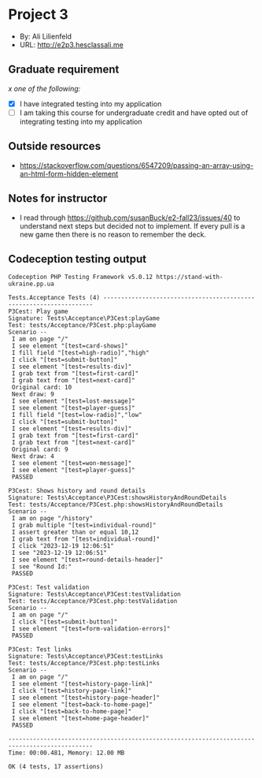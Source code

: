 
# Project 3
+ By: Ali Lilienfeld
+ URL: <http://e2p3.hesclassali.me>

## Graduate requirement
*x one of the following:*
+ [x] I have integrated testing into my application
+ [ ] I am taking this course for undergraduate credit and have opted out of integrating testing into my application

## Outside resources
+ https://stackoverflow.com/questions/6547209/passing-an-array-using-an-html-form-hidden-element 
## Notes for instructor
+ I read through https://github.com/susanBuck/e2-fall23/issues/40 to understand next steps but decided not to implement. If every pull is a new game then there is no reason to remember the deck.

## Codeception testing output
```
Codeception PHP Testing Framework v5.0.12 https://stand-with-ukraine.pp.ua

Tests.Acceptance Tests (4) -------------------------------------------------------------------
P3Cest: Play game
Signature: Tests\Acceptance\P3Cest:playGame
Test: tests/Acceptance/P3Cest.php:playGame
Scenario --
 I am on page "/"
 I see element "[test=card-shows]"
 I fill field "[test=high-radio]","high"
 I click "[test=submit-button]"
 I see element "[test=results-div]"
 I grab text from "[test=first-card]"
 I grab text from "[test=next-card]"
 Original card: 10
 Next draw: 9
 I see element "[test=lost-message]"
 I see element "[test=player-guess]"
 I fill field "[test=low-radio]","low"
 I click "[test=submit-button]"
 I see element "[test=results-div]"
 I grab text from "[test=first-card]"
 I grab text from "[test=next-card]"
 Original card: 9
 Next draw: 4
 I see element "[test=won-message]"
 I see element "[test=player-guess]"
 PASSED 

P3Cest: Shows history and round details
Signature: Tests\Acceptance\P3Cest:showsHistoryAndRoundDetails
Test: tests/Acceptance/P3Cest.php:showsHistoryAndRoundDetails
Scenario --
 I am on page "/history"
 I grab multiple "[test=individual-round]"
 I assert greater than or equal 10,12
 I grab text from "[test=individual-round]"
 I click "2023-12-19 12:06:51"
 I see "2023-12-19 12:06:51"
 I see element "[test=round-details-header]"
 I see "Round Id:"
 PASSED 

P3Cest: Test validation
Signature: Tests\Acceptance\P3Cest:testValidation
Test: tests/Acceptance/P3Cest.php:testValidation
Scenario --
 I am on page "/"
 I click "[test=submit-button]"
 I see element "[test=form-validation-errors]"
 PASSED 

P3Cest: Test links
Signature: Tests\Acceptance\P3Cest:testLinks
Test: tests/Acceptance/P3Cest.php:testLinks
Scenario --
 I am on page "/"
 I see element "[test=history-page-link]"
 I click "[test=history-page-link]"
 I see element "[test=history-page-header]"
 I see element "[test=back-to-home-page]"
 I click "[test=back-to-home-page]"
 I see element "[test=home-page-header]"
 PASSED 

----------------------------------------------------------------------------------------------
Time: 00:00.481, Memory: 12.00 MB

OK (4 tests, 17 assertions)
```
